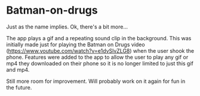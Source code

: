 Batman-on-drugs
===============

Just as the name implies. Ok, there's a bit more...


The app plays a gif and a repeating sound clip in the background. This was initially made just for playing the Batman on Drugs video (https://www.youtube.com/watch?v=e1dvSlvZLG8) when the user shook the phone. Features were added to the app to allow the user to play any gif or mp4 they downloaded on their phone so it is no longer limited to just this gif and mp4.

Still more room for improvement. Will probably work on it again for fun in the future.
